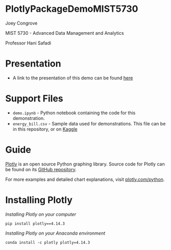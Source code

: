 # PlotlyPackageDemoMIST5730

Joey Congrove

MIST 5730 - Advanced Data Management and Analytics

Professor Hani Safadi

# Presentation
- A link to the presentation of this demo can be found [here](youtube.com)

# Support Files
- `demo.ipynb` - Python notebook containing the code for this demonstration.
- `energy_bill.csv` - Sample data used for demonstrations. This file can be in this repository, or on [Kaggle](https://www.kaggle.com/gireeshs/household-monthly-electricity-bill) 

# Guide

[Plotly](https://plotly.com/python/) is an open source Python graphing library. Source code for Plotly can be found on its [GitHub repository](https://github.com/plotly/plotly.py/blob/master/README.md). 

For more examples and detailed chart explanations, visit [plotly.com/python](plotly.com/python).

# Installing Plotly

*Installing Plotly on your computer*

`pip install plotly==4.14.3`

*Installing Plotly on your Anaconda environment*

`conda install -c plotly plotly=4.14.3`
